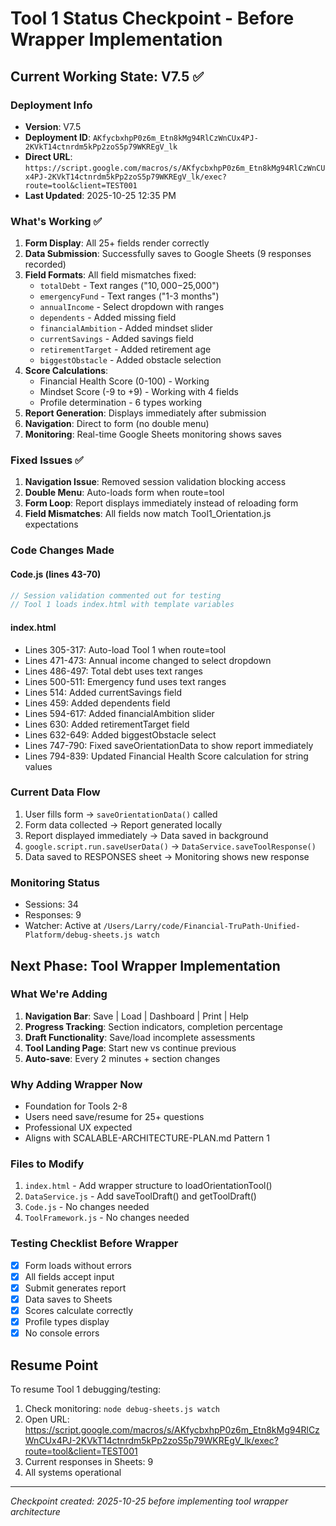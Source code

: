 # Tool 1 Status Checkpoint - Before Wrapper Implementation

## Current Working State: V7.5 ✅

### Deployment Info
- **Version**: V7.5
- **Deployment ID**: `AKfycbxhpP0z6m_Etn8kMg94RlCzWnCUx4PJ-2KVkT14ctnrdm5kPp2zoS5p79WKREgV_lk`
- **Direct URL**: `https://script.google.com/macros/s/AKfycbxhpP0z6m_Etn8kMg94RlCzWnCUx4PJ-2KVkT14ctnrdm5kPp2zoS5p79WKREgV_lk/exec?route=tool&client=TEST001`
- **Last Updated**: 2025-10-25 12:35 PM

### What's Working ✅
1. **Form Display**: All 25+ fields render correctly
2. **Data Submission**: Successfully saves to Google Sheets (9 responses recorded)
3. **Field Formats**: All field mismatches fixed:
   - `totalDebt` - Text ranges ("$10,000-$25,000")
   - `emergencyFund` - Text ranges ("1-3 months")
   - `annualIncome` - Select dropdown with ranges
   - `dependents` - Added missing field
   - `financialAmbition` - Added mindset slider
   - `currentSavings` - Added savings field
   - `retirementTarget` - Added retirement age
   - `biggestObstacle` - Added obstacle selection
4. **Score Calculations**:
   - Financial Health Score (0-100) - Working
   - Mindset Score (-9 to +9) - Working with 4 fields
   - Profile determination - 6 types working
5. **Report Generation**: Displays immediately after submission
6. **Navigation**: Direct to form (no double menu)
7. **Monitoring**: Real-time Google Sheets monitoring shows saves

### Fixed Issues ✅
1. **Navigation Issue**: Removed session validation blocking access
2. **Double Menu**: Auto-loads form when route=tool
3. **Form Loop**: Report displays immediately instead of reloading form
4. **Field Mismatches**: All fields now match Tool1_Orientation.js expectations

### Code Changes Made

#### Code.js (lines 43-70)
```javascript
// Session validation commented out for testing
// Tool 1 loads index.html with template variables
```

#### index.html
- Lines 305-317: Auto-load Tool 1 when route=tool
- Lines 471-473: Annual income changed to select dropdown
- Lines 486-497: Total debt uses text ranges
- Lines 500-511: Emergency fund uses text ranges
- Lines 514: Added currentSavings field
- Lines 459: Added dependents field
- Lines 594-617: Added financialAmbition slider
- Lines 630: Added retirementTarget field
- Lines 632-649: Added biggestObstacle select
- Lines 747-790: Fixed saveOrientationData to show report immediately
- Lines 794-839: Updated Financial Health Score calculation for string values

### Current Data Flow
1. User fills form → `saveOrientationData()` called
2. Form data collected → Report generated locally
3. Report displayed immediately → Data saved in background
4. `google.script.run.saveUserData()` → `DataService.saveToolResponse()`
5. Data saved to RESPONSES sheet → Monitoring shows new response

### Monitoring Status
- Sessions: 34
- Responses: 9
- Watcher: Active at `/Users/Larry/code/Financial-TruPath-Unified-Platform/debug-sheets.js watch`

## Next Phase: Tool Wrapper Implementation

### What We're Adding
1. **Navigation Bar**: Save | Load | Dashboard | Print | Help
2. **Progress Tracking**: Section indicators, completion percentage
3. **Draft Functionality**: Save/load incomplete assessments
4. **Tool Landing Page**: Start new vs continue previous
5. **Auto-save**: Every 2 minutes + section changes

### Why Adding Wrapper Now
- Foundation for Tools 2-8
- Users need save/resume for 25+ questions
- Professional UX expected
- Aligns with SCALABLE-ARCHITECTURE-PLAN.md Pattern 1

### Files to Modify
1. `index.html` - Add wrapper structure to loadOrientationTool()
2. `DataService.js` - Add saveToolDraft() and getToolDraft()
3. `Code.js` - No changes needed
4. `ToolFramework.js` - No changes needed

### Testing Checklist Before Wrapper
- [x] Form loads without errors
- [x] All fields accept input
- [x] Submit generates report
- [x] Data saves to Sheets
- [x] Scores calculate correctly
- [x] Profile types display
- [x] No console errors

## Resume Point
To resume Tool 1 debugging/testing:
1. Check monitoring: `node debug-sheets.js watch`
2. Open URL: https://script.google.com/macros/s/AKfycbxhpP0z6m_Etn8kMg94RlCzWnCUx4PJ-2KVkT14ctnrdm5kPp2zoS5p79WKREgV_lk/exec?route=tool&client=TEST001
3. Current responses in Sheets: 9
4. All systems operational

---
*Checkpoint created: 2025-10-25 before implementing tool wrapper architecture*